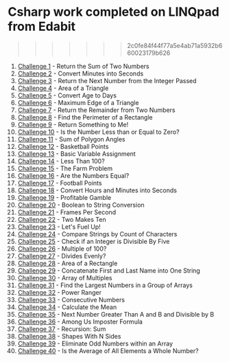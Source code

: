 # Csharp work completed on LINQpad from Edabit
>>>>>>> 2c0fe84f44f77a5e4ab71a5932b660023179b626

1. [Challenge 1](src/Challenge1.linq) - Return the Sum of Two Numbers
2. [Challenge 2](src/Challenge2.linq) - Convert Minutes into Seconds
3. [Challenge 3](src/Challenge3.linq) - Return the Next Number from the Integer Passed
4. [Challenge 4](src/Challenge4.linq) - Area of a Triangle
5. [Challenge 5](src/Challenge5.linq) - Convert Age to Days
6. [Challenge 6](src/Challenge6.linq) - Maximum Edge of a Triangle
7. [Challenge 7](src/Challenge7.linq) - Return the Remainder from Two Numbers
8. [Challenge 8](src/Challenge8.linq) - Find the Perimeter of a Rectangle
9. [Challenge 9](src/Challenge9.linq) - Return Something to Me!
10. [Challenge 10](src/Challenge10.linq) - Is the Number Less than or Equal to Zero?
11. [Challenge 11](src/Challenge11.linq) - Sum of Polygon Angles
12. [Challenge 12](src/Challenge12.linq) - Basketball Points
13. [Challenge 13](src/Challenge13.linq) - Basic Variable Assignment
14. [Challenge 14](src/Challenge14.linq) - Less Than 100?
15. [Challenge 15](src/Challenge15.linq) - The Farm Problem
16. [Challenge 16](src/Challenge16.linq) - Are the Numbers Equal?
17. [Challenge 17](src/Challenge17.linq) - Football Points
18. [Challenge 18](src/Challenge18.linq) - Convert Hours and Minutes into Seconds
19. [Challenge 19](src/Challenge19.linq) - Profitable Gamble
20. [Challenge 20](src/Challenge20.linq) - Boolean to String Conversion
21. [Challenge 21](src/Challenge21.linq) - Frames Per Second
22. [Challenge 22](src/Challenge22.linq) - Two Makes Ten
23. [Challenge 23](src/Challenge23.linq) - Let's Fuel Up!
24. [Challenge 24](src/Challenge24.linq) - Compare Strings by Count of Characters
25. [Challenge 25](src/Challenge25.linq) - Check if an Integer is Divisible By Five
26. [Challenge 26](src/Challenge26.linq) - Multiple of 100?
27. [Challenge 27](src/Challenge27.linq) - Divides Evenly?
28. [Challenge 28](src/Challenge28.linq) - Area of a Rectangle
29. [Challenge 29](src/Challenge29.linq) - Concatenate First and Last Name into One String
30. [Challenge 30](src/Challenge30.linq) - Array of Multiples
31. [Challenge 31](src/Challenge31.linq) - Find the Largest Numbers in a Group of Arrays
32. [Challenge 32](src/Challenge32.linq) - Power Ranger
33. [Challenge 33](src/Challenge33.linq) - Consecutive Numbers
34. [Challenge 34](src/Challenge34.linq) - Calculate the Mean
35. [Challenge 35](src/Challenge35.linq) - Next Number Greater Than A and B and Divisible by B
36. [Challenge 36](src/Challenge36.linq) - Among Us Imposter Formula
37. [Challenge 37](src/Challenge37.linq) - Recursion: Sum
38. [Challenge 38](src/Challenge389.linq) - Shapes With N Sides
39. [Challenge 39](src/Challenge39.linq) - Eliminate Odd Numbers within an Array
40. [Challenge 40](src/Challenge40.linq) - Is the Average of All Elements a Whole Number?